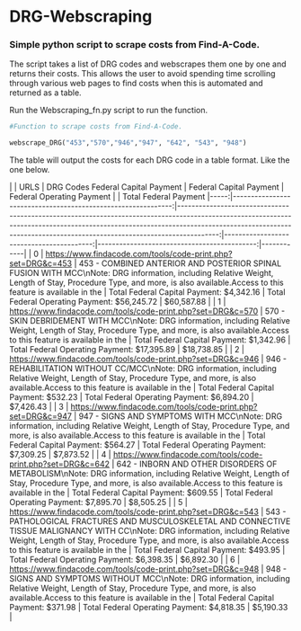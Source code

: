 DRG-Webscraping
======================

### Simple python script to scrape costs from Find-A-Code.

The script takes a list of DRG codes and webscrapes them one by one and returns their costs. This allows the user to avoid spending time scrolling through various web pages to find costs when this is automated and returned as a table. 

Run the Webscraping_fn.py script to run the function. 

``` python
#Function to scrape costs from Find-A-Code.

webscrape_DRG("453","570","946","947", "642", "543", "948")

```
The table will output the costs for each DRG code in a table format. Like the one below. 

| |           URLS                                         |                                DRG Codes                                                                                                                                                                                               Federal Capital Payment |                Federal Capital Payment |                       Federal Operating Payment |            | Total Federal Payment 
|-----:|-------------------------------------------------------------:|-----------------------------------------------------------------------------------------------------------------------------------------------------------------------------------------------------------------------------------------------------:|-----------------------------------------:|--------------------------------------------:|------------|
|    0 | https://www.findacode.com/tools/code-print.php?set=DRG&c=453 |                              453 - COMBINED ANTERIOR AND POSTERIOR SPINAL FUSION WITH MCC\nNote:  DRG information, including Relative Weight, Length of Stay, Procedure Type, and more, is also available.Access to this feature is available in the | Total Federal Capital Payment: $4,342.16 | Total Federal Operating Payment: $56,245.72 | $60,587.88 |
|    1 | https://www.findacode.com/tools/code-print.php?set=DRG&c=570 |                                                           570 - SKIN DEBRIDEMENT WITH MCC\nNote:  DRG information, including Relative Weight, Length of Stay, Procedure Type, and more, is also available.Access to this feature is available in the | Total Federal Capital Payment: $1,342.96 | Total Federal Operating Payment: $17,395.89 | $18,738.85 |
|    2 | https://www.findacode.com/tools/code-print.php?set=DRG&c=946 |                                                       946 - REHABILITATION WITHOUT CC/MCC\nNote:  DRG information, including Relative Weight, Length of Stay, Procedure Type, and more, is also available.Access to this feature is available in the |   Total Federal Capital Payment: $532.23 |  Total Federal Operating Payment: $6,894.20 |  $7,426.43 |
|    3 | https://www.findacode.com/tools/code-print.php?set=DRG&c=947 |                                                         947 - SIGNS AND SYMPTOMS WITH MCC\nNote:  DRG information, including Relative Weight, Length of Stay, Procedure Type, and more, is also available.Access to this feature is available in the |   Total Federal Capital Payment: $564.27 |  Total Federal Operating Payment: $7,309.25 |  $7,873.52 |
|    4 | https://www.findacode.com/tools/code-print.php?set=DRG&c=642 |                                            642 - INBORN AND OTHER DISORDERS OF METABOLISM\nNote:  DRG information, including Relative Weight, Length of Stay, Procedure Type, and more, is also available.Access to this feature is available in the |   Total Federal Capital Payment: $609.55 |  Total Federal Operating Payment: $7,895.70 |  $8,505.25 |
|    5 | https://www.findacode.com/tools/code-print.php?set=DRG&c=543 | 543 - PATHOLOGICAL FRACTURES AND MUSCULOSKELETAL AND CONNECTIVE TISSUE MALIGNANCY WITH CC\nNote:  DRG information, including Relative Weight, Length of Stay, Procedure Type, and more, is also available.Access to this feature is available in the |   Total Federal Capital Payment: $493.95 |  Total Federal Operating Payment: $6,398.35 |  $6,892.30 |
|    6 | https://www.findacode.com/tools/code-print.php?set=DRG&c=948 |                                                      948 - SIGNS AND SYMPTOMS WITHOUT MCC\nNote:  DRG information, including Relative Weight, Length of Stay, Procedure Type, and more, is also available.Access to this feature is available in the |   Total Federal Capital Payment: $371.98 |  Total Federal Operating Payment: $4,818.35 |  $5,190.33 |